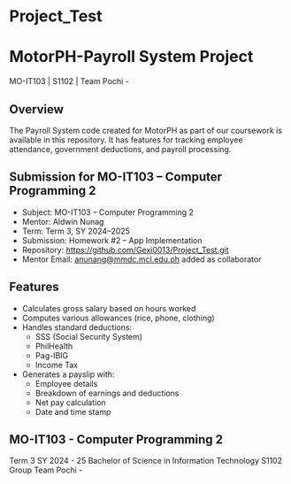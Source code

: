 # Project_Test
# MotorPH-Payroll System Project
MO-IT103 | S1102 | Team Pochi - 

## Overview  
The Payroll System code created for MotorPH as part of our coursework is available in this repository.
It has features for tracking employee attendance, government deductions, and payroll processing.

## Submission for MO-IT103 – Computer Programming 2

- Subject: MO-IT103 – Computer Programming 2  
- Mentor: Aldwin Nunag  
- Term: Term 3, SY 2024–2025  
- Submission: Homework #2 – App Implementation  
- Repository: https://github.com/Gexi0013/Project_Test.git
- Mentor Email: anunang@mmdc.mcl.edu.ph added as collaborator  

## Features

- Calculates gross salary based on hours worked
- Computes various allowances (rice, phone, clothing)
- Handles standard deductions:
  - SSS (Social Security System)
  - PhilHealth
  - Pag-IBIG
  - Income Tax
- Generates a payslip with:
  - Employee details
  - Breakdown of earnings and deductions
  - Net pay calculation
  - Date and time stamp

## MO-IT103 - Computer Programming 2
Term 3  SY 2024 - 25  Bachelor of Science in Information Technology  S1102
Group Team Pochi - 


